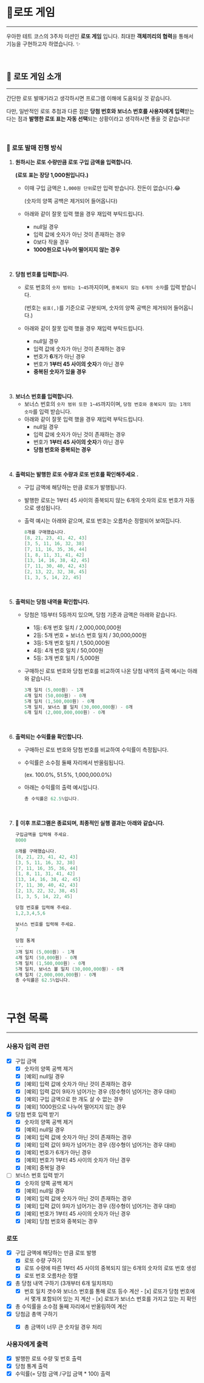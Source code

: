 # 🎰로또 게임

---

우아한 테트 코스의 3주차 미션인 **로또 게임** 입니다. 최대한 **객체끼리의 협력**을 통해서 기능을 구현하고자 하였습니다. ✨

<br>

## 🎡 로또 게임 소개

---

간단한 로또 발매기라고 생각하시면 프로그램 이해에 도움되실 것 같습니다.

다만, 일반적인 로또 추첨과 다른 점은 **당첨 번호와 보너스 번호를 사용자에게 입력**받는다는 점과 **발행한 로또 표는 자동 선택**되는 상황이라고 생각하시면 좋을 것 같습니다!

<br>

### 🎫 로또 발매 진행 방식

1. **원하시는 로또 수량만큼 로또 구입 금액을 입력합니다.**

   **(로또 표는 장당 1,000원입니다.)**

    - 이때 구입 금액은 `1,000원 단위`로만 입력 받습니다. 잔돈이 없습니다.😂

      (숫자의 양쪽 공백은 제거되어 들어옵니다)

    - 아래와 같이 잘못 입력 했을 경우 재입력 부탁드립니다.
        - null일 경우
        - 입력 값에 숫자가 아닌 것이 존재하는 경우
        - 0보다 작을 경우
        - **1000원으로 나누어 떨어지지 않는 경우**

<br>

2. **당첨 번호를 입력합니다.**
    - 로또 번호의 `숫자 범위는 1~45`까지이며, `중복되지 않는 6개의 숫자`를 입력 받습니다.

      (번호는 `쉼표(,)`를 기준으로 구분되며, 숫자의 양쪽 공백은 제거되어 들어옵니다.)

    - 아래와 같이 잘못 입력 했을 경우 재입력 부탁드립니다.
        - null일 경우
        - 입력 값에 숫자가 아닌 것이 존재하는 경우
        - 번호가 **6**개가 아닌 경우
        - 번호가 **1부터 45 사이의 숫자**가 아닌 경우
        - **중복된 숫자가 있을 경우**

<br>

3. **보너스 번호를 입력합니다.**
    - 보너스 번호의 `숫자 범위 또한 1~45`까지이며, `당첨 번호와 중복되지 않는 1개의 숫자`를 입력 받습니다.
    - 아래와 같이 잘못 입력 했을 경우 재입력 부탁드립니다.
        - null일 경우
        - 입력 값에 숫자가 아닌 것이 존재하는 경우
        - 번호가 **1부터 45 사이의 숫자**가 아닌 경우
        - **당첨 번호와 중복되는 경우**

<br>

4. **출력되는 발행한 로또 수량과 로또 번호를 확인해주세요 .**
    - 구입 금액에 해당하는 만큼 로또가 발행됩니다.
    - 발행한 로또는 1부터 45 사이의 중복되지 않는 6개의 숫자의 로또 번호가 자동으로 생성됩니다.
    - 출력 예시는 아래와 같으며, 로또 번호는 오름차순 정렬되어 보여집니다.

        ```c
        8개를 구매했습니다.
        [8, 21, 23, 41, 42, 43]
        [3, 5, 11, 16, 32, 38]
        [7, 11, 16, 35, 36, 44]
        [1, 8, 11, 31, 41, 42]
        [13, 14, 16, 38, 42, 45]
        [7, 11, 30, 40, 42, 43]
        [2, 13, 22, 32, 38, 45]
        [1, 3, 5, 14, 22, 45]
        ```

<br>

5. **출력되는 당첨 내역을 확인합니다.**
    - 당첨은 1등부터 5등까지 있으며, 당첨 기준과 금액은 아래와 같습니다.
        - 1등: 6개 번호 일치 / 2,000,000,000원
        - 2등: 5개 번호 + 보너스 번호 일치 / 30,000,000원
        - 3등: 5개 번호 일치 / 1,500,000원
        - 4등: 4개 번호 일치 / 50,000원
        - 5등: 3개 번호 일치 / 5,000원
    - 구매하신 로또 번호와 당첨 번호를 비교하여 나온 당첨 내역의 출력 예시는 아래와 같습니다.

        ```c
        3개 일치 (5,000원) - 1개
        4개 일치 (50,000원) - 0개
        5개 일치 (1,500,000원) - 0개
        5개 일치, 보너스 볼 일치 (30,000,000원) - 0개
        6개 일치 (2,000,000,000원) - 0개
        ```

<br>

6. **출력되는 수익률을 확인합니다.**
    - 구매하신 로또 번호와 당첨 번호를 비교하여 수익률이 측정됩니다.
    - 수익률은 소수점 둘째 자리에서 반올림됩니다.

      (ex. 100.0%, 51.5%, 1,000,000.0%)

    - 아래는 수익률의 출력 예시입니다.

        ```c
        총 수익률은 62.5%입니다.
        ```

<br>

7. **🎡 이후 프로그램은 종료되며, 최종적인 실행 결과는 아래와 같습니다.**

    ```c
    구입금액을 입력해 주세요.
    8000
    
    8개를 구매했습니다.
    [8, 21, 23, 41, 42, 43] 
    [3, 5, 11, 16, 32, 38] 
    [7, 11, 16, 35, 36, 44] 
    [1, 8, 11, 31, 41, 42] 
    [13, 14, 16, 38, 42, 45] 
    [7, 11, 30, 40, 42, 43] 
    [2, 13, 22, 32, 38, 45] 
    [1, 3, 5, 14, 22, 45]
    
    당첨 번호를 입력해 주세요.
    1,2,3,4,5,6
    
    보너스 번호를 입력해 주세요.
    7
    
    당첨 통계
    ---
    3개 일치 (5,000원) - 1개
    4개 일치 (50,000원) - 0개
    5개 일치 (1,500,000원) - 0개
    5개 일치, 보너스 볼 일치 (30,000,000원) - 0개
    6개 일치 (2,000,000,000원) - 0개
    총 수익률은 62.5%입니다.
    ```

<br>

# 구현 목록

---

### 사용자 입력 관련

- [x]  구입 금액
    - [x]  숫자의 양쪽 공백 제거
    - [x]  [예외] null일 경우
    - [x]  [예외] 입력 값에 숫자가 아닌 것이 존재하는 경우
    - [x]  [예외] 입력 값이 9자가 넘어가는 경우 (정수형이 넘어가는 경우 대비)
    - [x]  [예외] 구입 금액으로 한 개도 살 수 없는 경우
    - [x]  [예외] 1000원으로 나누어 떨어지지 않는 경우
- [x]  당첨 번호 입력 받기
    - [x]  숫자의 양쪽 공백 제거
    - [x]  [예외] null일 경우
    - [x]  [예외] 입력 값에 숫자가 아닌 것이 존재하는 경우
    - [x]  [예외] 입력 값이 9자가 넘어가는 경우 (정수형이 넘어가는 경우 대비)
    - [x]  [예외] 번호가 6개가 아닌 경우
    - [x]  [예외] 번호가 1부터 45 사이의 숫자가 아닌 경우
    - [x]  [예외] 중복일 경우
- [ ]  보너스 번호 입력 받기
    - [x]  숫자의 양쪽 공백 제거
    - [x]  [예외] null일 경우
    - [x]  [예외] 입력 값에 숫자가 아닌 것이 존재하는 경우
    - [x]  [예외] 입력 값이 9자가 넘어가는 경우 (정수형이 넘어가는 경우 대비)
    - [x]  [예외] 번호가 1부터 45 사이의 숫자가 아닌 경우
    - [x]  [예외] 당첨 번호와 중복되는 경우

### 로또

- [x]  구입 금액에 해당하는 만큼 로또 발행
    - [x]  로또 수량 구하기
    - [x]  로또 수량에 따른 1부터 45 사이의 중복되지 않는 6개의 숫자의 로또 번호 생성
    - [x]  로또 번호 오름차순 정렬
- [x] 총 당첨 내역 구하기 (3개부터 6개 일치까지)
    - [x]  번호 일치 갯수와 보너스 번호를 통해 로또 등수 계산
      - [x] 로또가 당첨 번호에서 몇개 포함되어 있는 지 계산
      - [x] 로또가 보너스 번호를 가지고 있는 지 확인
- [x]  총 수익률을 소수점 둘째 자리에서 반올림하여 계산
  - [x] 당첨금 총액 구하기
    - [x] 총 금액이 너무 큰 숫자일 경우 처리



### 사용자에게 출력

- [x]  발행한 로또 수량 및 번호 출력
- [x]  당첨 통계 출력
- [x]  수익률(= 당첨 금액 /구입 금액 * 100) 출력